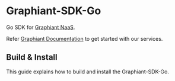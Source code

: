 # Graphiant-SDK-Go
Go SDK for [Graphiant NaaS](https://www.graphiant.com).

Refer [Graphiant Documentation](https://docs.graphiant.com/) to get started with our services.

## Build & Install

This guide explains how to build and install the Graphiant-SDK-Go.